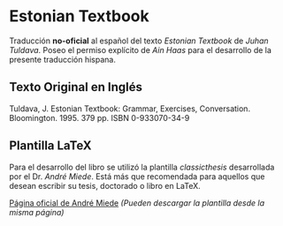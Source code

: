 Estonian Textbook
=================

Traducción **no-oficial** al español del texto *Estonian Textbook* de *Juhan Tuldava*. Poseo el permiso explícito de *Ain Haas* para el desarrollo de la presente traducción hispana.

Texto Original en Inglés
------------------------

Tuldava, J. Estonian Textbook: Grammar, Exercises, Conversation. Bloomington. 1995. 379 pp. ISBN 0-933070-34-9


Plantilla LaTeX
---------------

Para el desarrollo del libro se utilizó la plantilla *classicthesis* desarrollada por el Dr. *André Miede*. Está más que recomendada para aquellos que desean escribir su tesis, doctorado o libro en LaTeX.

[Página oficial de André Miede](http://postcards.miede.de/) *(Pueden descargar la plantilla desde la misma página)*